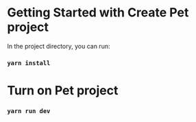 # Getting Started with Create Pet project

In the project directory, you can run:

### `yarn install`

# Turn on Pet project

### `yarn run dev`

